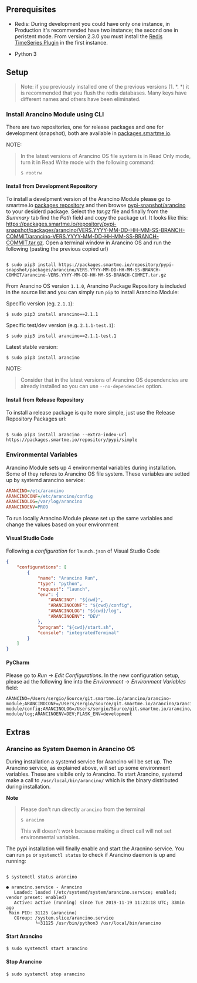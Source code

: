 ## Prerequisites
* Redis: During development you could have only one instance, in Production it's recommended have two instance; 
the second one in peristent mode. From version 2.3.0 you must install the 
[Redis TimeSeries Plugin](https://oss.redislabs.com/redistimeseries/) in the first instance. 

* Python 3


## Setup


> Note: if you previously installed one of the previous versions (1. *. *) it is recommended that you flush the
>redis databases. Many keys have different names and others have been eliminated.


### Install Arancino Module using CLI
There are two repositories, one for release packages and one for development (snapshot), both are available in [packages.smartme.io](https://packages.smartme.io).

NOTE:
> In the latest versions of Arancino OS file system is in Read Only mode, turn it in Read Write mode with the following command:
>
> ```shell
> $ rootrw
> ```


#### Install from Development Repository
To install a develpment version of the Arancino Module please go to smartme.io [packages repository](https://packages.smartme.io)
and then browse [pypi-snapshot/arancino](https://packages.smartme.io/#browse/browse:pypi-snapshot) to your desiderd package.
Select the _tar.gz_ file and finally from the _Summary_ tab find the _Path_ field and copy the package url.
It looks like this: https://packages.smartme.io/repository/pypi-snapshot/packages/arancino/VERS.YYYY-MM-DD-HH-MM-SS-BRANCH-COMMIT/arancino-VERS.YYYY-MM-DD-HH-MM-SS-BRANCH-COMMIT.tar.gz.
Open a terminal window in Arancino OS and run the following (pasting the previous copied url)

```shell

$ sudo pip3 install https://packages.smartme.io/repository/pypi-snapshot/packages/arancino/VERS.YYYY-MM-DD-HH-MM-SS-BRANCH-COMMIT/arancino-VERS.YYYY-MM-DD-HH-MM-SS-BRANCH-COMMIT.tar.gz

```

From Arancino OS version `1.1.0`, Arancino Package Repository is included in the source list and you can simply run `pip` to install Arancino Module:

Specific version (eg. `2.1.1`): 
```shell
$ sudo pip3 install arancino==2.1.1
```

Specific test/dev version (e.g. `2.1.1-test.1`):
```shell
$ sudo pip3 install arancino==2.1.1-test.1
``` 
 
Latest stable version:
```shell
$ sudo pip3 install arancino
``` 

NOTE: 
>Consider that in the latest versions of Arancino OS dependencies are already installed so you can use `--no-dependencies` option. 



#### Install from Release Repository
To install a release package is quite more simple, just use the Release Repository Packages url:

```shell

$ sudo pip3 install arancino --extra-index-url https://packages.smartme.io/repository/pypi/simple

```

### Environmental Variables
Arancino Module sets up 4 environmental variables during installation. Some of they referes to Arancino OS file system. These variables are setted up by systemd arancino service:

```ini
ARANCINO=/etc/arancino
ARANCINOCONF=/etc/arancino/config
ARANCINOLOG=/var/log/arancino
ARANCINOENV=PROD
```

To run locally Arancino Module please set up the same variables and change the values based on your environment

#### Visual Studio Code
Following a _configuration_ for `launch.json` of Visual Studio Code

```json
{
    "configurations": [
        {
            "name": "Arancino Run",
            "type": "python",
            "request": "launch",
            "env": {
                "ARANCINO": "${cwd}",
                "ARANCINOCONF": "${cwd}/config",
                "ARANCINOLOG": "${cwd}/log",
                "ARANCINOENV": "DEV"
            },
            "program": "${cwd}/start.sh",
            "console": "integratedTerminal"
        }
    ]
}
```

#### PyCharm
Please go to _Run_ -> _Edit Configurations_. In the new configuration setup, please ad the following line into
the _Environment_ -> _Environment Variables_ field:

```
ARANCINO=/Users/sergio/Source/git.smartme.io/arancino/arancino-module;ARANCINOCONF=/Users/sergio/Source/git.smartme.io/arancino/arancino-module/config;ARANCINOLOG=/Users/sergio/Source/git.smartme.io/arancino/arancino-module/log;ARANCINOENV=DEV;FLASK_ENV=development
```


## Extras

### Arancino as System Daemon in Arancino OS

During installation a systemd service for Arancino will be set up. The Arancino service, as explained above, will set up some environment variables. These are visibile only to Arancino. To start Arancino, systemd make a call to `/usr/local/bin/arancino/` which is the binary distributed during installation.

**Note**
> Please don't run directly `arancino` from the terminal
> ```shell
> $ aracino
> ```
> This will doesn't work because making a direct call will not set environmental variables.

The pypi installation will finally enable and start the Aracnino service. You can run `ps` or `systemctl status` to check if Arancino daemon is up and running:

```shell

$ systemctl status arancino

● arancino.service - Arancino
   Loaded: loaded (/etc/systemd/system/arancino.service; enabled; vendor preset: enabled)
   Active: active (running) since Tue 2019-11-19 11:23:18 UTC; 33min ago
 Main PID: 31125 (arancino)
   CGroup: /system.slice/arancino.service
           └─31125 /usr/bin/python3 /usr/local/bin/arancino

```

#### Start Arancino

```shell
$ sudo systemctl start arancino
```

#### Stop Arancino

```shell
$ sudo systemctl stop arancino
```
